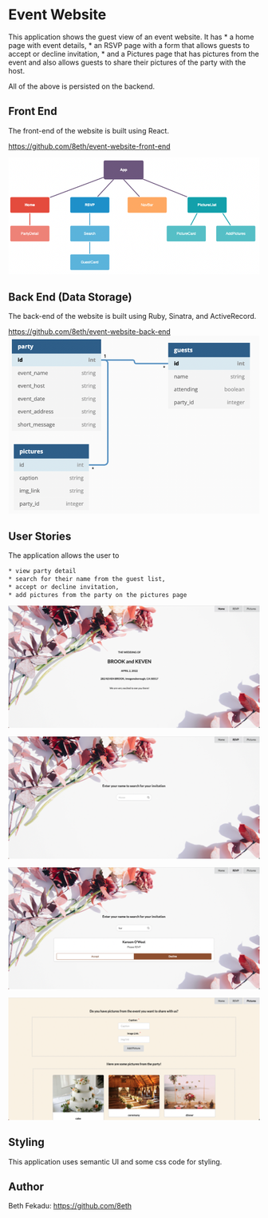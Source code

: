 # Event Website 

This application shows the guest view of an event website. It has 
    * a home page with event details, 
    * an RSVP page with a form that allows guests to accept or decline invitation,
    * and a Pictures page that has pictures from the event and also allows guests to share their pictures of the party with the host.

All of the above is persisted on the backend.

## Front End 

The front-end of the website is built using React.

https://github.com/8eth/event-website-front-end

![Front End Components](./public/images/Components.png)

## Back End (Data Storage)
The back-end of the website is built using Ruby, Sinatra, and ActiveRecord.

https://github.com/8eth/event-website-back-end
![Back End ERD](./public/images/ERD.png)

## User Stories

The application allows the user to 

    * view party detail
    * search for their name from the guest list,
    * accept or decline invitation,
    * add pictures from the party on the pictures page

![Home page](./public/images/home.png)

![RSVP page](./public/images/RSVP.png)

![RSVP Form](./public/images/RSVPForm.png)

![Pictures page](./public/images/AddPictures.png)

## Styling

This application uses semantic UI and some css code for styling.

## Author

Beth Fekadu: https://github.com/8eth